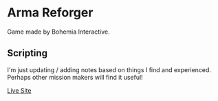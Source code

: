 # Arma Reforger
Game made by Bohemia Interactive. 


## Scripting
I'm just updating / adding notes based on things I find and experienced. Perhaps other mission makers will find it useful!

[Live Site](https://jbraunsmajr.github.io/BadgerReforged)
